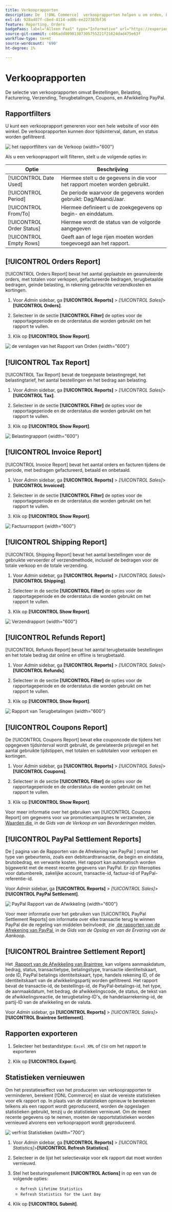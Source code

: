 ```yaml
---
title: Verkooprapporten
description: De  [!DNL Commerce]  verkooprapporten helpen u om orden, belastingen, facturen, verzending, terugbetalingen, coupons, en PayPal regeling te volgen.
exl-id: 928a407f-cbed-4114-ad0b-ee227383bf36
feature: Reporting, Orders
badgePaas: label="Alleen PaaS" type="Informative" url="https://experienceleague.adobe.com/nl/docs/commerce/user-guides/product-solutions" tooltip="Is alleen van toepassing op Adobe Commerce op Cloud-projecten (door Adobe beheerde PaaS-infrastructuur) en op projecten in het veld."
source-git-commit: c406add80981387305755221f21624dad475e63f
workflow-type: tm+mt
source-wordcount: '690'
ht-degree: 1%

---
```


# Verkooprapporten

De selectie van verkooprapporten omvat Bestellingen, Belasting, Facturering, Verzending, Terugbetalingen, Coupons, en Afwikkeling PayPal.

## Rapportfilters

U kunt een verkooprapport genereren voor een hele website of voor één winkel. De verkooprapporten kunnen door tijdsinterval, datum, en status worden gefiltreerd.

![&#x200B; het rapportfilters van de Verkoop &#x200B;](./assets/tax-report.png){width="600"}

Als u een verkooprapport wilt filteren, stelt u de volgende opties in:

| Optie | Beschrijving |
|--- |--- |
| [!UICONTROL Date Used] | Hiermee stelt u de gegevens in die voor het rapport moeten worden gebruikt. |
| [!UICONTROL Period] | De periode waarvoor de gegevens worden gebruikt: Dag/Maand/Jaar. |
| [!UICONTROL From/To] | Hiermee definieert u de zoekgegevens op begin- en einddatum. |
| [!UICONTROL Order Status] | Hiermee wordt de status van de volgorde aangegeven |
| [!UICONTROL Empty Rows] | Geeft aan of lege rijen moeten worden toegevoegd aan het rapport. |

## [!UICONTROL Orders Report]

[!UICONTROL Orders Report] bevat het aantal geplaatste en geannuleerde orders, met totalen voor verkopen, gefactureerde bedragen, terugbetaalde bedragen, geïnde belasting, in rekening gebrachte verzendkosten en kortingen.

1. Voor _Admin_ sidebar, ga **[!UICONTROL Reports]** > _[!UICONTROL Sales]_>**[!UICONTROL Orders]**.

1. Selecteer in de sectie **[!UICONTROL Filter]** de opties voor de rapportageperiode en de orderstatus die worden gebruikt om het rapport te vullen.

1. Klik op **[!UICONTROL Show Report]**.

![&#x200B; de verslagen van het Rapport van Orden &#x200B;](./assets/order-report-records.png){width="600"}

## [!UICONTROL Tax Report]

[!UICONTROL Tax Report] bevat de toegepaste belastingregel, het belastingtarief, het aantal bestellingen en het bedrag aan belasting.

1. Voor _Admin_ sidebar, ga **[!UICONTROL Reports]** > _[!UICONTROL Sales]_>**[!UICONTROL Tax]**.

1. Selecteer in de sectie **[!UICONTROL Filter]** de opties voor de rapportageperiode en de orderstatus die worden gebruikt om het rapport te vullen.


1. Klik op **[!UICONTROL Show Report]**.

![&#x200B; Belastingrapport &#x200B;](./assets/tax-report-records.png){width="600"}

## [!UICONTROL Invoice Report]

[!UICONTROL Invoice Report] bevat het aantal orders en facturen tijdens de periode, met bedragen gefactureerd, betaald en onbetaald.

1. Voor _Admin_ sidebar, ga **[!UICONTROL Reports]** > _[!UICONTROL Sales]_>**[!UICONTROL Invoiced]**.

1. Selecteer in de sectie **[!UICONTROL Filter]** de opties voor de rapportageperiode en de orderstatus die worden gebruikt om het rapport te vullen.

1. Klik op **[!UICONTROL Show Report]**.

![&#x200B; Factuurrapport &#x200B;](./assets/sales-invoiced.png){width="600"}

## [!UICONTROL Shipping Report]

[!UICONTROL Shipping Report] bevat het aantal bestellingen voor de gebruikte vervoerder of verzendmethode, inclusief de bedragen voor de totale verkoop en de totale verzending.

1. Voor _Admin_ sidebar, ga **[!UICONTROL Reports]** > _[!UICONTROL Sales]_>**[!UICONTROL Shipping]**.

1. Selecteer in de sectie **[!UICONTROL Filter]** de opties voor de rapportageperiode en de orderstatus die worden gebruikt om het rapport te vullen.

1. Klik op **[!UICONTROL Show Report]**.

![&#x200B; Verzendrapport &#x200B;](./assets/shipping.png){width="600"}

## [!UICONTROL Refunds Report]

[!UICONTROL Refunds Report] bevat het aantal terugbetaalde bestellingen en het totale bedrag dat online en offline is terugbetaald.

1. Voor _Admin_ sidebar, ga **[!UICONTROL Reports]** > _[!UICONTROL Sales]_>**[!UICONTROL Refunds]**.

1. Selecteer in de sectie **[!UICONTROL Filter]** de opties voor de rapportageperiode en de orderstatus die worden gebruikt om het rapport te vullen.

1. Klik op **[!UICONTROL Show Report]**.

![&#x200B; Rapport van Terugbetalingen &#x200B;](./assets/sales-refunds.png){width="600"}

## [!UICONTROL Coupons Report]

De [!UICONTROL Coupons Report] bevat elke couponcode die tijdens het opgegeven tijdsinterval wordt gebruikt, de gerelateerde prijsregel en het aantal gebruikte tijdstippen, met totalen en subtotalen voor verkopen en kortingen.

1. Voor _Admin_ sidebar, ga **[!UICONTROL Reports]** > _[!UICONTROL Sales]_>**[!UICONTROL Coupons]**.

1. Selecteer in de sectie **[!UICONTROL Filter]** de opties voor de rapportageperiode en de orderstatus die worden gebruikt om het rapport te vullen.

1. Klik op **[!UICONTROL Show Report]**.

Voor meer informatie over het gebruiken van [!UICONTROL Coupons Report] om gegevens voor uw promotiecampagnes te verzamelen, zie [&#x200B; Waarden die &#x200B;](../merchandising-promotions/price-rules-cart-coupon.md#coupons-report) in de _Gids van de Verkoop en van Bevorderingen_ melden.

<!--- ![Coupons Report](./assets/sales-coupons.png) need coupon data  -->

## [!UICONTROL PayPal Settlement Reports]

De [ pagina van de Rapporten van de Afrekening van PayPal ] omvat het type van gebeurtenis, zoals een debitcardtransactie, de begin en einddata, brutobedrag, en verwante kosten. Het rapport kan automatisch worden bijgewerkt met de meest recente gegevens van PayPal. Er zijn filteropties voor datumbereik, zakelijke account, transactie-id, factuur-id of PayPal-referentie-id.

Voor _Admin_ sidebar, ga **[!UICONTROL Reports]** > _[!UICONTROL Sales]_>**[!UICONTROL PayPal Settlement]**.

![&#x200B; PayPal Rapport van de Afwikkeling &#x200B;](./assets/reports-sales-paypal-settlement.png){width="600"}

Voor meer informatie over het gebruiken van [!UICONTROL PayPal Settlement Reports] om informatie over elke transactie terug te winnen PayPal die de regeling van middelen beïnvloedt, zie [&#x200B; de rapporten van de Afrekening van PayPal &#x200B;](../stores-purchase/paypal-settlement-reports.md) in de _Gids van de Opslag en van de Ervaring van de Aankoop_.

## [!UICONTROL Braintree Settlement Report]

Het [&#x200B; Rapport van de Afwikkeling van Braintree &#x200B;](../stores-purchase/braintree.md) kan volgens aanmaakdatum, bedrag, status, transactietype, betalingstype, transactie identiteitskaart, orde ID, PayPal betalings identiteitskaart, type, handels rekening ID, of de identiteitskaart van de afwikkelingspartij worden gefiltreerd. Het rapport bevat de transactie-id, de bestellings-id, de PayPal-betalings-id, het type, de aanmaakdatum, het bedrag, de afwikkelingscode, de status, de tekst van de afwikkelingsreactie, de terugbetaling-ID&#39;s, de handelaarrekening-id, de partij-ID van de afwikkeling en de valuta.

Voor _Admin_ sidebar, ga **[!UICONTROL Reports]** > _[!UICONTROL Sales]_>**[!UICONTROL Braintree Settlement]**.

<!--- ![Braintree Settlement Report](./assets/braintree-settlement.png) need a Braintree connection to update report screen -->

## Rapporten exporteren

1. Selecteer het bestandstype: `Excel XML` of `CSV` om het rapport te exporteren

1. Klik op **[!UICONTROL Export]**.

## Statistieken vernieuwen

Om het prestatieseffect van het produceren van verkooprapporten te verminderen, berekent [!DNL Commerce] en slaat de vereiste statistieken voor elk rapport op. In plaats van de statistieken opnieuw te berekenen telkens als een rapport wordt geproduceerd, worden de opgeslagen statistieken gebruikt, tenzij u de statistieken vernieuwt. Om de meest recente gegevens op te nemen, moeten de rapportstatistieken worden vernieuwd alvorens een verkooprapport wordt geproduceerd.

![&#x200B; verfrist Statistieken &#x200B;](./assets/refresh-stats.png){width="700"}

1. Voor _Admin_ sidebar, ga **[!UICONTROL Reports]** > _[!UICONTROL Statistics]_>**[!UICONTROL Refresh Statistics]**.

1. Selecteer in de lijst het selectievakje voor elk rapport dat moet worden vernieuwd.

1. Stel het besturingselement **[!UICONTROL Actions]** in op een van de volgende opties:

   - `Refresh Lifetime Statistics`
   - `Refresh Statistics for the Last Day`

1. Klik op **[!UICONTROL Submit]**.
